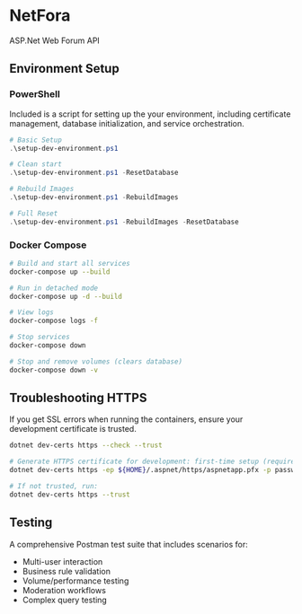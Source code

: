 # NetFora
ASP.Net Web Forum API 

## Environment Setup


### PowerShell 
Included is a script for setting up the your environment, including certificate management, database initialization, and service orchestration.
```PowerShell
# Basic Setup
.\setup-dev-environment.ps1

# Clean start
.\setup-dev-environment.ps1 -ResetDatabase

# Rebuild Images
.\setup-dev-environment.ps1 -RebuildImages

# Full Reset
.\setup-dev-environment.ps1 -RebuildImages -ResetDatabase
```


### Docker Compose

```bash
# Build and start all services
docker-compose up --build

# Run in detached mode
docker-compose up -d --build

# View logs
docker-compose logs -f

# Stop services
docker-compose down

# Stop and remove volumes (clears database)
docker-compose down -v
```


## Troubleshooting HTTPS
If you get SSL errors when running the containers, ensure your development certificate is trusted.
```bash
dotnet dev-certs https --check --trust

# Generate HTTPS certificate for development: first-time setup (required once per machine)
dotnet dev-certs https -ep ${HOME}/.aspnet/https/aspnetapp.pfx -p password

# If not trusted, run:
dotnet dev-certs https --trust
```

## Testing

A comprehensive Postman test suite that includes scenarios for:
- Multi-user interaction
- Business rule validation
- Volume/performance testing
- Moderation workflows
- Complex query testing
